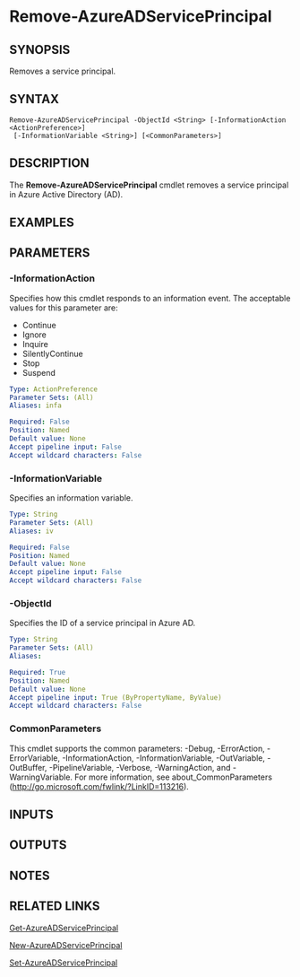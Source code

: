 ﻿---
external help file: Microsoft.Open.AzureAD16.Graph.PowerShell.dll-Help.xml
ms.assetid: 2354DE41-1B2A-4CEE-A3F6-59A6FB28563A
online version: 
schema: 2.0.0
ms.reviewer: rodejo
ms.custom: Evergreen
---

# Remove-AzureADServicePrincipal

## SYNOPSIS
Removes a service principal.

## SYNTAX

```
Remove-AzureADServicePrincipal -ObjectId <String> [-InformationAction <ActionPreference>]
 [-InformationVariable <String>] [<CommonParameters>]
```

## DESCRIPTION
The **Remove-AzureADServicePrincipal** cmdlet removes a service principal in Azure Active Directory (AD).

## EXAMPLES

## PARAMETERS

### -InformationAction
Specifies how this cmdlet responds to an information event. The acceptable values for this parameter are:

- Continue
- Ignore
- Inquire
- SilentlyContinue
- Stop
- Suspend

```yaml
Type: ActionPreference
Parameter Sets: (All)
Aliases: infa

Required: False
Position: Named
Default value: None
Accept pipeline input: False
Accept wildcard characters: False
```

### -InformationVariable
Specifies an information variable.

```yaml
Type: String
Parameter Sets: (All)
Aliases: iv

Required: False
Position: Named
Default value: None
Accept pipeline input: False
Accept wildcard characters: False
```

### -ObjectId
Specifies the ID of a service principal in Azure AD.

```yaml
Type: String
Parameter Sets: (All)
Aliases: 

Required: True
Position: Named
Default value: None
Accept pipeline input: True (ByPropertyName, ByValue)
Accept wildcard characters: False
```

### CommonParameters
This cmdlet supports the common parameters: -Debug, -ErrorAction, -ErrorVariable, -InformationAction, -InformationVariable, -OutVariable, -OutBuffer, -PipelineVariable, -Verbose, -WarningAction, and -WarningVariable. For more information, see about_CommonParameters (http://go.microsoft.com/fwlink/?LinkID=113216).

## INPUTS

## OUTPUTS

## NOTES

## RELATED LINKS

[Get-AzureADServicePrincipal](./Get-AzureADServicePrincipal.md)

[New-AzureADServicePrincipal](./New-AzureADServicePrincipal.md)

[Set-AzureADServicePrincipal](./Set-AzureADServicePrincipal.md)
